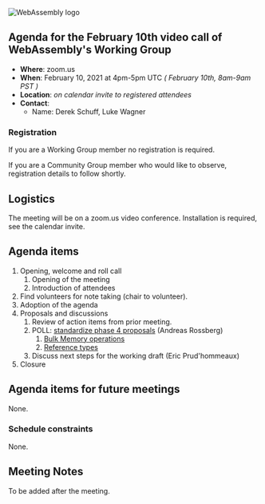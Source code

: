 ![WebAssembly logo](/images/WebAssembly.png)

## Agenda for the February 10th video call of WebAssembly's Working Group

- **Where**: zoom.us
- **When**: February 10, 2021 at 4pm-5pm UTC *( February 10th, 8am-9am PST )*
- **Location**: *on calendar invite to registered attendees*
- **Contact**:
    - Name: Derek Schuff, Luke Wagner

### Registration

If you are a Working Group member no registration is required.

If you are a Community Group member who would like to observe, registration details to follow shortly.

## Logistics

The meeting will be on a zoom.us video conference.
Installation is required, see the calendar invite.

## Agenda items

1. Opening, welcome and roll call
    1. Opening of the meeting
    1. Introduction of attendees
1. Find volunteers for note taking (chair to volunteer).
1. Adoption of the agenda
1. Proposals and discussions
    1. Review of action items from prior meeting.
    1. POLL: [standardize phase 4 proposals](https://github.com/webassembly/proposals#phase-4---standardize-the-feature-wg) (Andreas Rossberg)
        1. [Bulk Memory operations](https://github.com/WebAssembly/bulk-memory-operations)
        1. [Reference types](https://github.com/WebAssembly/reference-types)
    1. Discuss next steps for the working draft (Eric Prud'hommeaux)
1. Closure

## Agenda items for future meetings

None.

### Schedule constraints

None.

## Meeting Notes

To be added after the meeting.
